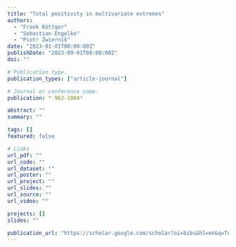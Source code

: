 ```yaml
---
title: "Total positivity in multivariate extremes"
authors:
  - "Frank Röttger"
  - "Sebastian Engelke"
  - "Piotr Zwiernik"
date: "2023-01-01T00:00:00Z"
publishDate: "2023-09-01T00:00:00Z"
doi: ""

# Publication type.
publication_types: ["article-journal"]

# Journal or conference name.
publication: * 962-1004*

abstract: ""
summary: ""

tags: []
featured: false

# Links
url_pdf: ""
url_code: ""
url_dataset: ""
url_poster: ""
url_project: ""
url_slides: ""
url_source: ""
url_video: ""

projects: []
slides: ""

publication_url: "https://scholar.google.com/scholar?oi=bibs&hl=en&q=Total+positivity+in+multivariate+extremes"
---
```

